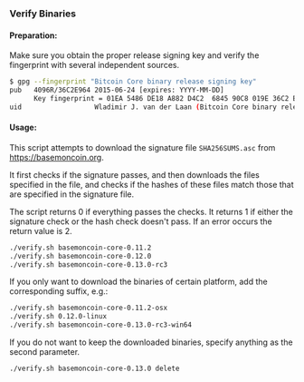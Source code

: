 ### Verify Binaries

#### Preparation:

Make sure you obtain the proper release signing key and verify the fingerprint with several independent sources.

```sh
$ gpg --fingerprint "Bitcoin Core binary release signing key"
pub   4096R/36C2E964 2015-06-24 [expires: YYYY-MM-DD]
      Key fingerprint = 01EA 5486 DE18 A882 D4C2  6845 90C8 019E 36C2 E964
uid                  Wladimir J. van der Laan (Bitcoin Core binary release signing key) <laanwj@gmail.com>
```

#### Usage:

This script attempts to download the signature file `SHA256SUMS.asc` from https://basemoncoin.org.

It first checks if the signature passes, and then downloads the files specified in the file, and checks if the hashes of these files match those that are specified in the signature file.

The script returns 0 if everything passes the checks. It returns 1 if either the signature check or the hash check doesn't pass. If an error occurs the return value is 2.


```sh
./verify.sh basemoncoin-core-0.11.2
./verify.sh basemoncoin-core-0.12.0
./verify.sh basemoncoin-core-0.13.0-rc3
```

If you only want to download the binaries of certain platform, add the corresponding suffix, e.g.:

```sh
./verify.sh basemoncoin-core-0.11.2-osx
./verify.sh 0.12.0-linux
./verify.sh basemoncoin-core-0.13.0-rc3-win64
```

If you do not want to keep the downloaded binaries, specify anything as the second parameter.

```sh
./verify.sh basemoncoin-core-0.13.0 delete
```
